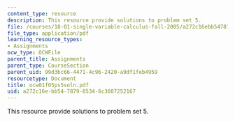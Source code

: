 ```yaml
---
content_type: resource
description: This resource provide solutions to problem set 5.
file: /courses/18-01-single-variable-calculus-fall-2005/a272c16ebb54787985346c3607252167_ocw01f05ps5soln.pdf
file_type: application/pdf
learning_resource_types:
- Assignments
ocw_type: OCWFile
parent_title: Assignments
parent_type: CourseSection
parent_uid: 99d3bc66-4471-4c96-2420-a9df1feb4959
resourcetype: Document
title: ocw01f05ps5soln.pdf
uid: a272c16e-bb54-7879-8534-6c3607252167
---
```

This resource provide solutions to problem set 5.

